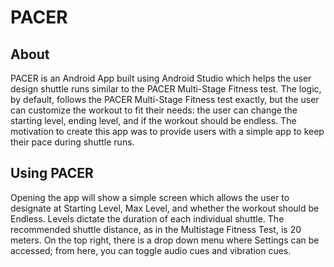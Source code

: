 # PACER

## About
PACER is an Android App built using Android Studio which helps the user design shuttle runs similar to the PACER Multi-Stage Fitness test. The logic, by default, follows the PACER Multi-Stage Fitness test exactly, but the user can customize the workout to fit their needs: the user can change the starting level, ending level, and if the workout should be endless. The motivation to create this app was to provide users with a simple app to keep their pace during shuttle runs.

## Using PACER
Opening the app will show a simple screen which allows the user to designate at Starting Level, Max Level, and whether the workout should be Endless. Levels dictate the duration of each individual shuttle. The recommended shuttle distance, as in the Multistage Fitness Test, is 20 meters. On the top right, there is a drop down menu where Settings can be accessed; from here, you can toggle audio cues and vibration cues.
